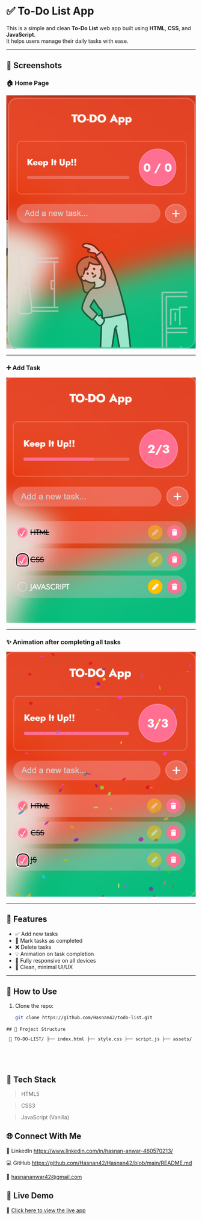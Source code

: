 # ✅ To-Do List App

This is a simple and clean **To-Do List** web app built using **HTML**, **CSS**, and **JavaScript**.  
It helps users manage their daily tasks with ease.

---

## 📸 Screenshots

### 🏠 Home Page

![Home Page](./assets/screenshot.png)

---

### ➕ Add Task

![Add Task](./assets/Task-ss.png)

---

### ✨ Animation after completing all tasks

![All Tasks Completed](./assets/animation.png)

---

## 🧠 Features

- ✅ Add new tasks
- 📝 Mark tasks as completed
- ❌ Delete tasks
- 💡 Animation on task completion
- 📱 Fully responsive on all devices
- 🎯 Clean, minimal UI/UX

---

## 🚀 How to Use

1. Clone the repo:
   ```bash
   git clone https://github.com/Hasnan42/todo-list.git
   ```


<pre><code>## 📁 Project Structure <pre> 📂 TO-DO-LIST/ ├── index.html ├── style.css ├── script.js ├── assets/ │ ├── screenshot.png │ ├── Task-ss.png │ └── animation.png └── README.md </pre>
</code></pre>

## 🔧 Tech Stack

> HTML5

> CSS3

> JavaScript (Vanilla)

## 🌐 Connect With Me

🔗 LinkedIn https://www.linkedin.com/in/hasnan-anwar-460570213/

💻 GitHub https://github.com/Hasnan42/Hasnan42/blob/main/README.md

📧 hasnananwar42@gmail.com

## 🔗 Live Demo

🚀 [Click here to view the live app](https://hasnan42.github.io/TO-DO-LIST/)

